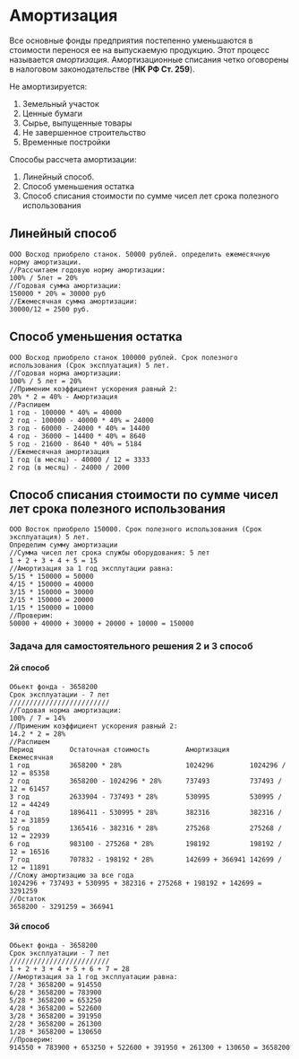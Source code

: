 # Амортизация

Все основные фонды предприятия постепенно уменьшаются в стоимости перенося ее на выпускаемую продукцию. Этот процесс называется *амортизация*. Амортизационные списания четко оговорены в налоговом законодательстве (**НК РФ Ст. 259**). 

Не амортизируется: 
1. Земельный участок
2. Ценные бумаги
3. Сырье, выпущенные товары
4. Не завершенное строительство
5. Временные постройки

Способы рассчета амортизации:
1. Линейный способ.
2. Способ уменьшения остатка
3. Способ списания стоимости по сумме чисел лет срока полезного использования

## Линейный способ

```
ООО Восход приобрело станок. 50000 рублей. определить ежемесячную норму амортизации.
//Рассчитаем годовую норму амортизации:
100% / 5лет = 20%
//Годовая сумма амортизации:
150000 * 20% = 30000 руб
//Ежемесячная сумма амортизации:
30000/12 = 2500 руб.
```

## Способ уменьшения остатка
```
ООО Восход приобрело станок 100000 рублей. Срок полезного использования (Срок эксплуатация) 5 лет.
//Годовая норма амортизации:
100% / 5 лет = 20%
//Применим коэффициент ускорения равный 2:
20% * 2 = 40% - Амортизация
//Распишем
1 год - 100000 * 40% = 40000
2 год - 100000 - 40000 * 40% = 24000
3 год - 60000 - 24000 * 40% = 14400
4 год - 36000 − 14400 * 40% = 8640
5 год - 21600 - 8640 * 40% = 5184
//Ежемесячная амортизация
1 год (в месяц) - 40000 / 12 = 3333
2 год (в месяц) - 24000 / 2000
```

## Способ списания стоимости по сумме чисел лет срока полезного использования
```
ООО Восток приобрело 150000. Срок полезного использования (Срок эксплуатация) 5 лет.
Определим сумму амортизации
//Сумма чисел лет срока службы оборудования: 5 лет
1 + 2 + 3 + 4 + 5 = 15
//Амортизация за 1 год эксплутации равна:
5/15 * 150000 = 50000
4/15 * 150000 = 40000
3/15 * 150000 = 30000
2/15 * 150000 = 20000
1/15 * 150000 = 10000
//Проверим:
50000 + 40000 + 30000 + 20000 + 10000 = 150000
```

### Задача для самостоятельного решения 2 и 3 способ
#### 2й способ
```
Обьект фонда - 3658200
Срок эксплуатации - 7 лет
/////////////////////////
//Годовая норма амортизации:
100% / 7 = 14%
//Применим коэффициент ускорения равный 2:
14.2 * 2 = 28%
//Распишем
Период         Остаточная стоимость         Амортизация     Ежемесячная
1 год          3658200 * 28%                1024296         1024296 / 12 = 85358
2 год          3658200 - 1024296 * 28%      737493          737493 / 12 = 61457
3 год          2633904 - 737493 * 28%       530995          530995 / 12 = 44249
4 год          1896411 - 530995 * 28%       382316          382316 / 12 = 31859
5 год          1365416 - 382316 * 28%       275268          275268 / 12 = 22939
6 год          983100 - 275268 * 28%        198192          198192 / 12 = 16516
7 год          707832 - 198192 * 28%        142699 + 366941 142699 / 12 = 11891
//Сложу амортизацию за все года
1024296 + 737493 + 530995 + 382316 + 275268 + 198192 + 142699 = 3291259
//Остаток
3658200 - 3291259 = 366941
```

#### 3й способ
```
Обьект фонда - 3658200
Срок эксплуатации - 7 лет
/////////////////////////
1 + 2 + 3 + 4 + 5 + 6 + 7 = 28
//Амортизация за 1 год эксплуатации равна:
7/28 * 3658200 = 914550
6/28 * 3658200 = 783900
5/28 * 3658200 = 653250 
4/28 * 3658200 = 522600
3/28 * 3658200 = 391950
2/28 * 3658200 = 261300
1/28 * 3658200 = 130650
//Проверим:
914550 + 783900 + 653250 + 522600 + 391950 + 261300 + 130650 = 3658200
```